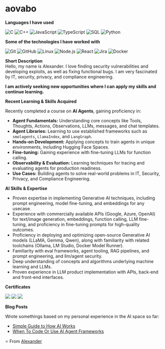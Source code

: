 # **aovabo**

**Languages I have used**

![C](https://img.shields.io/badge/-C-000000?style=flat&logo=C)
![C++](https://img.shields.io/badge/-C++-000000?style=flat&logo=C%2B%2B&logoColor=00599C)
![JavaScript](https://img.shields.io/badge/-JavaScript-000000?style=flat&logo=javascript)
![TypeScript](https://img.shields.io/badge/-TypeScript-000000?style=flat&logo=typescript&logoColor=007ACC)
![SQL](https://img.shields.io/badge/-SQL-000000?style=flat&logo=MySQL)
![Python](https://img.shields.io/badge/-Python-000000?style=flat&logo=python)

**Some of the technologies I have worked with**

![Git](https://img.shields.io/badge/-Git-000000?style=flat&logo=git&logoColor=F05032)
![GitHub](https://img.shields.io/badge/-GitHub-000000?style=flat&logo=github&logoColor=FFFFFF)
![Linux](https://img.shields.io/badge/-Linux-000000?style=flat&logo=linux&logoColor=FCC624)
![Node.js](https://img.shields.io/badge/-Node.js-000000?style=flat&logo=node.js&logoColor=339933)
![React](https://img.shields.io/badge/-React-000000?style=flat&logo=React&logoColor=61DAFB)
![Jira](https://img.shields.io/badge/-Jira-000000?style=flat&logo=jira&logoColor=0052CC)
![Docker](https://img.shields.io/badge/-Docker-000000?style=flat&logo=docker&logoColor=2496ED)


**Short Description**  
Hello, my name is Alexander. I love finding security vulnerabilities and developing exploits, as well as fixing functional bugs. I am very fascinated by IT, security, privacy, and compliance engineering.

**I am actively seeking new opportunities where I can apply my skills and continue learning.**

**Recent Learning & Skills Acquired**

Recently completed a course on **AI Agents**, gaining proficiency in:

*   **Agent Fundamentals:** Understanding core concepts like Tools, Thoughts, Actions, Observations, LLMs, messages, and chat templates.
*   **Agent Libraries:** Learning to use established frameworks such as `smolagents`, `LlamaIndex`, and `LangGraph`.
*   **Hands-on Development:** Applying concepts to train agents in unique environments, including Hugging Face Spaces.
*   **Fine-tuning:** Gaining experience with fine-tuning LLMs for function calling.
*   **Observability & Evaluation:** Learning techniques for tracing and evaluating agents for production readiness.
*   **Use Cases:** Building agents to solve real-world problems in IT, Security, Privacy, and Compliance Engineering.

**AI Skills & Expertise**

*   Proven expertise in implementing Generative AI techniques, including prompt engineering, model fine-tuning, and embeddings for any usecase.
*   Experience with commercially available APIs (Google, Azure, OpenAI) for text/image generation, embeddings, function calling, LLM fine-tuning, and proficiency in fine-tuning prompts for high-quality outcomes.
*   Proficiency in deploying and optimizing open-source Generative AI models (LLaMA, Gemma, Qwen), along with familiarity with related toolchains (Ollama, LM Studio, Docker Model Runner).
*   Familiarity with eval frameworks, agent tooling, RAG pipelines, and prompt engineering, and llm/agent security.
*   Deep understanding of concepts and algorithms underlying machine learning and LLMs.
*   Proven experience in LLM product implementation with APIs, back-end and front-end interfaces.


**Certificates**
<!--

<img src="https://cdn-uploads.huggingface.co/production/uploads/noauth/D5F5Mfn5OuT76UNb-Vdst.webp" /> 
-->

<img src="https://cdn-uploads.huggingface.co/production/uploads/noauth/2J37FeZQwKhUcFtgxsDYh.webp" />

<img src="https://cdn-uploads.huggingface.co/production/uploads/noauth/j8Oz4PgPUjmxooDDpVcIu.webp" />

<img src="https://cdn-uploads.huggingface.co/production/uploads/noauth/q74zZE6MDtEHbLIiEbIXk.webp" />

**Blog Posts**

Wrote somethings based on my personal experience in the AI space so far:

*   [Simple Guide to How AI Works](https://huggingface.co/blog/aovabo/simple-guide-how-ai-really-works)
*   [When To Code Or Use AI Agent Frameworks](https://huggingface.co/blog/aovabo/choosing-an-ai-agent-framework)

⭐️ From [Alexander](https://github.com/aovabo)
